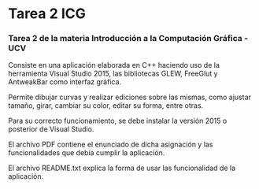 # Tarea 2 ICG
<h3>Tarea 2 de la materia Introducción a la Computación Gráfica - UCV</h3>

Consiste en una aplicación elaborada en C++ haciendo uso de la herramienta Visual Studio 2015, las bibliotecas GLEW, FreeGlut y AntweakBar como interfaz gráfica.

Permite dibujar curvas y realizar ediciones sobre las mismas, como ajustar tamaño, girar, cambiar su color, editar su forma, entre otras.

Para su correcto funcionamiento, se debe instalar la versión 2015 o posterior de Visual Studio.

El archivo PDF contiene el enunciado de dicha asignación y las funcionalidades que debía cumplir la aplicación.

El archivo README.txt explica la forma de usar las funcionalidad de la aplicación.
